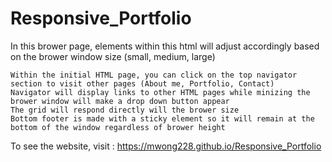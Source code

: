 # Responsive_Portfolio

In this brower page, elements within this html will adjust accordingly based on the brower window size (small, medium, large)

    Within the initial HTML page, you can click on the top navigator section to visit other pages (About me, Portfolio, Contact)
    Navigator will display links to other HTML pages while minizing the brower window will make a drop down button appear
    The grid will respond directly will the brower size
    Bottom footer is made with a sticky element so it will remain at the bottom of the window regardless of brower height

To see the website, visit : https://mwong228.github.io/Responsive_Portfolio